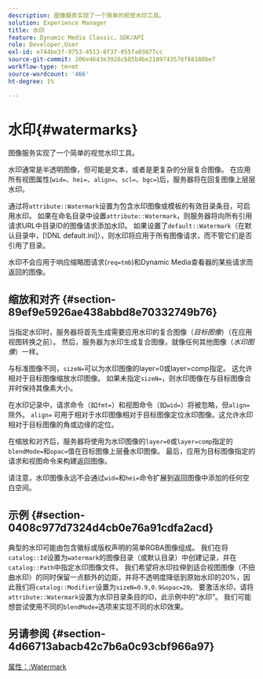 ```yaml
---
description: 图像服务实现了一个简单的视觉水印工具。
solution: Experience Manager
title: 水印
feature: Dynamic Media Classic，SDK/API
role: Developer,User
exl-id: e744be3f-9753-4513-8f37-055fa03077cc
source-git-commit: 206e4643e3926cb85b4be2189743578f88180be7
workflow-type: tm+mt
source-wordcount: '466'
ht-degree: 1%

---
```


# 水印{#watermarks}

图像服务实现了一个简单的视觉水印工具。

水印通常是半透明图像，但可能是文本，或者是更复杂的分层复合图像。 在应用所有视图属性(`wid=`、`hei=`、`align=`、`scl=`、`bgc=`)后，服务器将在回复图像上层层水印。

通过将`attribute::Watermark`设置为包含水印图像或模板的有效目录条目，可启用水印。 如果在命名目录中设置`attribute::Watermark`，则服务器将向所有引用请求URL中目录ID的图像请求添加水印。 如果设置了`default::Watermark`（在默认目录中，[!DNL default.ini]），则水印将应用于所有图像请求，而不管它们是否引用了目录。

水印不会应用于响应缩略图请求(`req=tmb`)和Dynamic Media查看器的某些请求而返回的图像。

## 缩放和对齐 {#section-89ef9e5926ae438abbd8e70332749b76}

当指定水印时，服务器将首先生成需要应用水印的复合图像（*目标图像*）（在应用视图转换之前）。 然后，服务器为水印生成复合图像，就像任何其他图像（*水印图像*）一样。

与标准图像不同，`sizeN=`可以为水印图像的layer=0或layer=comp指定。 这允许相对于目标图像缩放水印图像。 如果未指定`sizeN=`，则水印图像在与目标图像合并时保持其像素大小。

在水印记录中，请求命令（如`fmt=`）和视图命令（如`wid=`）将被忽略，但`align=`除外。 `align=` 可用于相对于水印图像相对于目标图像定位水印图像。这允许水印相对于目标图像的角或边缘的定位。

在缩放和对齐后，服务器将使用为水印图像的`layer=0`或`layer=comp`指定的`blendMode=`和`opac=`值在目标图像上层叠水印图像。 最后，应用为目标图像指定的请求和视图命令来构建返回图像。

请注意，水印图像永远不会通过`wid=`和`hei=`命令扩展到返回图像中添加的任何空白空间。

## 示例 {#section-0408c977d7324d4cb0e76a91cdfa2acd}

典型的水印可能由包含徽标或版权声明的简单RGBA图像组成。 我们在将`catalog::Id`设置为`watermark`的图像目录（或默认目录）中创建记录，并在`catalog::Path`中指定水印图像文件。 我们希望将水印拉伸到适合视图图像（不扭曲水印）的同时保留一点额外的边距，并将不透明度降低到原始水印的20%，因此我们将`catalog::Modifier`设置为`sizeN=0.9,0.9&opac=20`。 要激活水印，请将`attribute::Watermark`设置为水印目录条目的ID，此示例中的“水印”。 我们可能想尝试使用不同的`blendMode=`选项来实现不同的水印效果。

## 另请参阅 {#section-4d66713abacb42c7b6a0c93cbf966a97}

[属性：:Watermark](../../../../../is-api/image-catalog/image-serving-api-ref/c-image-catalog-reference/c-attributes-reference/r-watermark.md#reference-942b50acb2dd43a5ae498dc41ea9ac9b)
